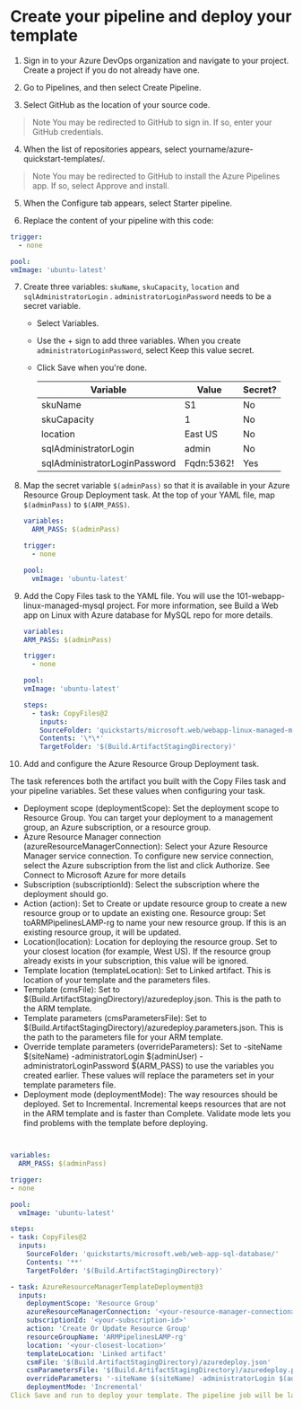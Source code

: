# Create your pipeline and deploy your template

1. Sign in to your Azure DevOps organization and navigate to your project. Create a project if you do not already have one.

2. Go to Pipelines, and then select Create Pipeline.

3. Select GitHub as the location of your source code.

> Note
> You may be redirected to GitHub to sign in. If so, enter your GitHub credentials.

4. When the list of repositories appears, select yourname/azure-quickstart-templates/.

> Note
> You may be redirected to GitHub to install the Azure Pipelines app. If so, select Approve and install.

5. When the Configure tab appears, select Starter pipeline.

6. Replace the content of your pipeline with this code:

```yml
trigger:
  - none

pool:
vmImage: 'ubuntu-latest'
```

7. Create three variables: `skuName`, `skuCapacity`, `location` and `sqlAdministratorLogin` . `administratorLoginPassword` needs to be a secret variable.

   - Select Variables.
   - Use the + sign to add three variables. When you create `administratorLoginPassword`, select Keep this value secret.
   - Click Save when you're done.

     | Variable                        | Value             | Secret?    |
     | -----------------------------   | ------------------| -------    |
     | skuName                         | S1                | No         |
     | skuCapacity                     | 1                 | No         |
     | location                        | East US           | No         |
     | sqlAdministratorLogin           | admin             | No         |
     | sqlAdministratorLoginPassword   | Fqdn:5362!        | Yes        |

8. Map the secret variable `$(adminPass)` so that it is available in your Azure Resource Group Deployment task. At the top of your YAML file, map `$(adminPass)` to `$(ARM_PASS)`.

   ```yml
   variables:
     ARM_PASS: $(adminPass)

   trigger:
     - none

   pool:
     vmImage: 'ubuntu-latest'
   ```

9. Add the Copy Files task to the YAML file. You will use the 101-webapp-linux-managed-mysql project. For more information, see Build a Web app on Linux with Azure database for MySQL repo for more details.

   ```yml
   variables:
   ARM_PASS: $(adminPass)

   trigger:
     - none

   pool:
   vmImage: 'ubuntu-latest'

   steps:
     - task: CopyFiles@2
       inputs:
       SourceFolder: 'quickstarts/microsoft.web/webapp-linux-managed-mysql/'
       Contents: '\*\*'
       TargetFolder: '$(Build.ArtifactStagingDirectory)'
   ```

10. Add and configure the Azure Resource Group Deployment task.

The task references both the artifact you built with the Copy Files task and your pipeline variables. Set these values when configuring your task.

- Deployment scope (deploymentScope): Set the deployment scope to Resource Group. You can target your deployment to a management group, an Azure subscription, or a resource group.
- Azure Resource Manager connection (azureResourceManagerConnection): Select your Azure Resource Manager service connection. To configure new service connection, select the Azure subscription from the list and click Authorize. See Connect to Microsoft Azure for more details
- Subscription (subscriptionId): Select the subscription where the deployment should go.
- Action (action): Set to Create or update resource group to create a new resource group or to update an existing one.
  Resource group: Set toARMPipelinesLAMP-rg to name your new resource group. If this is an existing resource group, it will be updated.
- Location(location): Location for deploying the resource group. Set to your closest location (for example, West US). If the resource group already exists in your subscription, this value will be ignored.
- Template location (templateLocation): Set to Linked artifact. This is location of your template and the parameters files.
- Template (cmsFile): Set to $(Build.ArtifactStagingDirectory)/azuredeploy.json. This is the path to the ARM template.
- Template parameters (cmsParametersFile): Set to $(Build.ArtifactStagingDirectory)/azuredeploy.parameters.json. This is the path to the parameters file for your ARM template.
- Override template parameters (overrideParameters): Set to -siteName $(siteName) -administratorLogin $(adminUser) -administratorLoginPassword $(ARM_PASS) to use the variables you created earlier. These values will replace the parameters set in your template parameters file.
- Deployment mode (deploymentMode): The way resources should be deployed. Set to Incremental. Incremental keeps resources that are not in the ARM template and is faster than Complete. Validate mode lets you find problems with the template before deploying.

```yml


variables:
  ARM_PASS: $(adminPass)

trigger:
- none

pool:
  vmImage: 'ubuntu-latest'

steps:
- task: CopyFiles@2
  inputs:
    SourceFolder: 'quickstarts/microsoft.web/web-app-sql-database/'
    Contents: '**'
    TargetFolder: '$(Build.ArtifactStagingDirectory)'

- task: AzureResourceManagerTemplateDeployment@3
  inputs:
    deploymentScope: 'Resource Group'
    azureResourceManagerConnection: '<your-resource-manager-connection>'
    subscriptionId: '<your-subscription-id>'
    action: 'Create Or Update Resource Group'
    resourceGroupName: 'ARMPipelinesLAMP-rg'
    location: '<your-closest-location>'
    templateLocation: 'Linked artifact'
    csmFile: '$(Build.ArtifactStagingDirectory)/azuredeploy.json'
    csmParametersFile: '$(Build.ArtifactStagingDirectory)/azuredeploy.parameters.json'
    overrideParameters: '-siteName $(siteName) -administratorLogin $(adminUser) -administratorLoginPassword $(ARM_PASS)'
    deploymentMode: 'Incremental'
Click Save and run to deploy your template. The pipeline job will be launched and after few minutes, depending on your agent, the job status should indicate Success.
```
